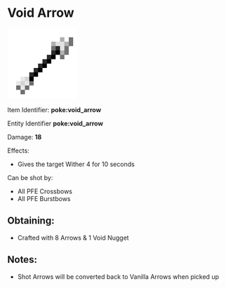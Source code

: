 # Void Arrow

![](https://github.com/ItsMePok/PFE/blob/wikiAssets/wikiMain/void_arrow_item.png?raw=true)

Item Identifier: **poke:void\_arrow**

Entity Identifier **poke:void\_arrow**

Damage: **18**

Effects:

* Gives the target Wither 4 for 10 seconds

Can be shot by:

* All PFE Crossbows
* All PFE Burstbows

## Obtaining:

* Crafted with 8 Arrows & 1 Void Nugget

## Notes:

* Shot Arrows will be converted back to Vanilla Arrows when picked up
